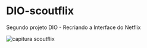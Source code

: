 # DIO-scoutflix
 Segundo projeto DIO - Recriando a Interface do Netflix

![capitura scoutflix](https://user-images.githubusercontent.com/51889513/143044559-95990607-b59f-427f-ba74-bfde496406e9.png)
